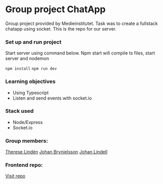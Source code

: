 # Group project ChatApp

Group project provided by Medieinstitutet. Task was to create a fullstack chatapp using socket. This is the repo for our server.

### Set up and run project

Start server using command below. Npm start will compile ts files, start server and nodemon

`npm install`
`npm run dev`

### Learning objectives

- Using Typescript
- Listen and send events with socket.io

### Stack used

- Node/Express
- Socket.io

### Group members:

[Therese Lindén](https://github.com/thereselinden/)
[Johan Brynielsson](https://github.com/johanbry/)
[Johan Lindell](https://github.com/Lokacitron123/)

### Frontend repo:

[Visit repo](https://github.com/johanbry/chat-app-client/tree/socket)
